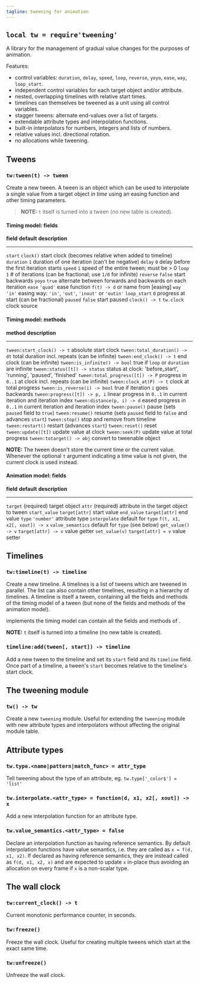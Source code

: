 ```yaml
---
tagline: tweening for animation
---
```


## `local tw = require'tweening'`

A library for the management of gradual value changes for the purposes of
animation.

Features:

  * control variables: `duration`, `delay`, `speed`, `loop`, `reverse`,
  `yoyo`, `ease`, `way`, `loop_start`.
  * independent control variables for each target object and/or attribute.
  * nested, overlapping timelines with relative start times.
  * timelines can themselves be tweened as a unit using all control variables.
  * stagger tweens: alternate end-values over a list of targets.
  * extendable attribute types and interpolation functions.
  * built-in interpolators for numbers, integers and lists of numbers.
  * relative values incl. directional rotation.
  * no allocations while tweening.

## Tweens

### `tw:tween(t) -> tween`

Create a new tween. A tween is an object which can be used to interpolate a
single value from a target object _in time_ using an easing function and
other timing parameters.

> __NOTE:__ `t` itself is turned into a tween (no new table is created).

#### Timing model: fields

__field__      __default__ __description__
-------------- ----------- ---------------------------------------------------
`start`        `clock()`   start clock (becomes relative when added to timeline)
`duration`     `1`         duration of one iteration (can't be negative)
`delay`        `0`         delay before the first iteration starts
`speed`        `1`         speed of the entire tween; must be > 0
`loop`         `1`         # of iterations (can be fractional; use `1/0` for infinite)
`reverse`      `false`     start backwards
`yoyo`         `true`      alternate between forwards and backwards on each iteration
`ease`         `'quad'`    ease function `f(t) -> d` or name from [easing]
`way`          `'in'`      easing way: `'in'`, `'out'`, `'inout'` or `'outin'`
`loop_start`   `0`         progress at start (can be fractional)
`paused`       `false`     start paused
`clock() -> t` `tw.clock`  clock source


#### Timing model: methods

__method__                         __description__
---------------------------------- -------------------------------------------
`tween:start_clock() -> t`         absolute start clock
`tween:total_duration() -> dt`     total duration incl. repeats (can be infinite)
`tween:end_clock() -> t`           end clock (can be infinite)
`tween:is_infinite() -> bool`      true if `loop` or `duration` are infinite
`tween:status([t]) -> status`      status at clock: 'before_start', 'running', 'paused', 'finished'
`tween:total_progress([t]) -> P`   progress in `0..1` at clock incl. repeats (can be infinite)
`tween:clock_at(P) -> t`           clock at total progress
`tween:is_reverse(i) -> bool`      true if iteration `i` goes backwards
`tween:progress([t]) -> p, i`      linear progress in `0..1` in current iteration and iteration index
`tween:distance(p, i) -> d`        eased progress in `0..1` in current iteration and iteration index
`tween:pause()`                    pause (sets `paused` field to `true`)
`tween:resume()`                   resume (sets `paused` field to `false` and advances `start`)
`tween:stop()`                     stop and remove from timeline
`tween:restart()`                  restart (advances `start`)
`tween:reset()`                    reset
`tween:update([t])`                update value at clock
`tween:seek(P)`                    update value at total progress
`tween:totarget() -> obj`          convert to tweenable object


__NOTE:__ The tween doesn't store the current time or the current value.
Whenever the optional `t` argument indicating a time value is not given,
the current clock is used instead.

#### Animation model: fields

__field__          __default__         __description__
------------------ ------------------- ---------------------------------------
`target`           (required)          target object
`attr`             (required)          attribute in the target object to tween
`start_value`      `target[attr]`      start value
`end_value`        `target[attr]`      end value
`type`             `'number'`          attribute type
`interpolate`      default for `type`  `f(t, x1, x2[, xout]) -> x`
`value_semantics`  default for `type`  (see below)
`get_value() -> v` `target[attr] -> v` value getter
`set_value(v)`     `target[attr] = v`  value setter


## Timelines

### `tw:timeline(t) -> timeline`

Create a new timeline. A timelines is a list of tweens which are tweened in
parallel. The list can also contain other timelines, resulting in a hierarchy
of timelines. A timeline is itself a tween, containing all the fields and
methods of the timing model of a tween (but none of the fields and methods
of the animation model).

implements the timing model can contain all the fields and methods of .

__NOTE:__ `t` itself is turned into a timeline (no new table is created).

### `timeline:add(tween[, start]) -> timeline`

Add a new tween to the timeline and set its `start` field and its `timeline`
field. Once part of a timeline, a tween's `start` becomes relative to the
timeline's start clock.

## The tweening module

### `tw() -> tw`

Create a new `tweening` module. Useful for extending the `tweening` module
with new attribute types and interpolators without affecting the original
module table.

## Attribute types

### `tw.type.<name|pattern|match_func> = attr_type`

Tell tweening about the type of an attribute, eg.
`tw.type['_color$'] = 'list'`

### `tw.interpolate.<attr_type> = function(d, x1, x2[, xout]) -> x`

Add a new interpolation function for an attribute type.

### `tw.value_semantics.<attr_type> = false`

Declare an interpolation function as having reference semantics. By default
interpolation functions have value semantics, i.e. they are called as
`x = f(d, x1, x2)`. If declared as having reference semantics, they are
instead called as `f(d, x1, x2, x)` and are expected to update `x` in-place
thus avoiding an allocation on every frame if `x` is a non-scalar type.

## The wall clock

### `tw:current_clock() -> t`

Current monotonic performance counter, in seconds.

### `tw:freeze()`

Freeze the wall clock. Useful for creating multiple tweens which start at the
exact same time.

### `tw:unfreeze()`

Unfreeze the wall clock.
